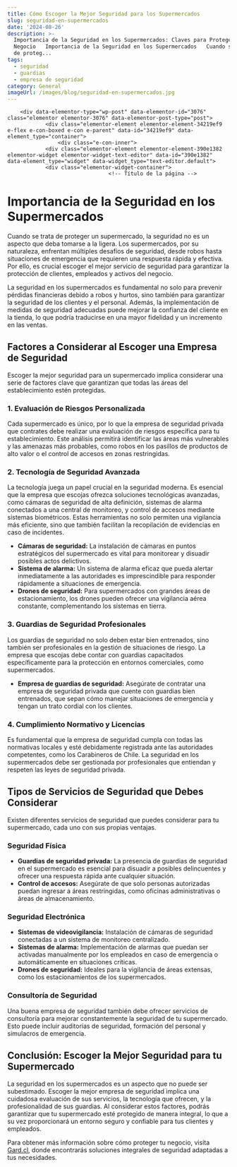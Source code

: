 ```yaml
---
title: Cómo Escoger la Mejor Seguridad para los Supermercados
slug: seguridad-en-supermercados
date: '2024-08-26'
description: >-
  Importancia de la Seguridad en los Supermercados: Claves para Proteger tu
  Negocio   Importancia de la Seguridad en los Supermercados   Cuando se trata
  de proteg...
tags:
  - seguridad
  - guardias
  - empresa de seguridad
category: General
imageUrl: /images/blog/seguridad-en-supermercados.jpg
---
```


		<div data-elementor-type="wp-post" data-elementor-id="3076" class="elementor elementor-3076" data-elementor-post-type="post">
				<div class="elementor-element elementor-element-34219ef9 e-flex e-con-boxed e-con e-parent" data-id="34219ef9" data-element_type="container">
					<div class="e-con-inner">
				<div class="elementor-element elementor-element-390e1382 elementor-widget elementor-widget-text-editor" data-id="390e1382" data-element_type="widget" data-widget_type="text-editor.default">
				<div class="elementor-widget-container">
									<!-- Título de la página -->
<title>Importancia de la Seguridad en los Supermercados: Claves para Proteger tu Negocio</title>

<!-- Encabezado principal -->
<h1 id="importancia-seguridad-supermercados">Importancia de la Seguridad en los Supermercados</h1>

<!-- Introducción -->
<p>Cuando se trata de proteger un supermercado, la seguridad no es un aspecto que deba tomarse a la ligera. Los supermercados, por su naturaleza, enfrentan múltiples desafíos de seguridad, desde robos hasta situaciones de emergencia que requieren una respuesta rápida y efectiva. Por ello, es crucial escoger el mejor servicio de seguridad para garantizar la protección de clientes, empleados y activos del negocio.</p>
<p>La seguridad en los supermercados es fundamental no solo para prevenir pérdidas financieras debido a robos y hurtos, sino también para garantizar la seguridad de los clientes y el personal. Además, la implementación de medidas de seguridad adecuadas puede mejorar la confianza del cliente en la tienda, lo que podría traducirse en una mayor fidelidad y un incremento en las ventas.</p>

<!-- Factores a Considerar al Escoger una Empresa de Seguridad -->
<h2 id="factores-escoger-empresa-seguridad">Factores a Considerar al Escoger una Empresa de Seguridad</h2>
<p>Escoger la mejor seguridad para un supermercado implica considerar una serie de factores clave que garantizan que todas las áreas del establecimiento estén protegidas.</p>

<!-- Evaluación de Riesgos Personalizada -->
<h3 id="evaluacion-riesgos-personalizada-supermercado">1. Evaluación de Riesgos Personalizada</h3>
<p>Cada supermercado es único, por lo que la empresa de seguridad privada que contrates debe realizar una evaluación de riesgos específica para tu establecimiento. Este análisis permitirá identificar las áreas más vulnerables y las amenazas más probables, como robos en los pasillos de productos de alto valor o el control de accesos en zonas restringidas.</p>

<!-- Tecnología de Seguridad Avanzada -->
<h3 id="tecnologia-seguridad-avanzada-supermercado">2. Tecnología de Seguridad Avanzada</h3>
<p>La tecnología juega un papel crucial en la seguridad moderna. Es esencial que la empresa que escojas ofrezca soluciones tecnológicas avanzadas, como cámaras de seguridad de alta definición, sistemas de alarma conectados a una central de monitoreo, y control de accesos mediante sistemas biométricos. Estas herramientas no solo permiten una vigilancia más eficiente, sino que también facilitan la recopilación de evidencias en caso de incidentes.</p>

<ul>
    <li><strong>Cámaras de seguridad:</strong> La instalación de cámaras en puntos estratégicos del supermercado es vital para monitorear y disuadir posibles actos delictivos.</li>
    <li><strong>Sistema de alarma:</strong> Un sistema de alarma eficaz que pueda alertar inmediatamente a las autoridades es imprescindible para responder rápidamente a situaciones de emergencia.</li>
    <li><strong>Drones de seguridad:</strong> Para supermercados con grandes áreas de estacionamiento, los drones pueden ofrecer una vigilancia aérea constante, complementando los sistemas en tierra.</li>
</ul>

<!-- Guardias de Seguridad Profesionales -->
<h3 id="guardias-seguridad-profesionales-supermercado">3. Guardias de Seguridad Profesionales</h3>
<p>Los guardias de seguridad no solo deben estar bien entrenados, sino también ser profesionales en la gestión de situaciones de riesgo. La empresa que escojas debe contar con guardias capacitados específicamente para la protección en entornos comerciales, como supermercados.</p>

<ul>
    <li><strong>Empresa de guardias de seguridad:</strong> Asegúrate de contratar una empresa de seguridad privada que cuente con guardias bien entrenados, que sepan cómo manejar situaciones de emergencia y tengan un trato cordial con los clientes.</li>
</ul>

<!-- Cumplimiento Normativo y Licencias -->
<h3 id="cumplimiento-normativo-licencias-supermercado">4. Cumplimiento Normativo y Licencias</h3>
<p>Es fundamental que la empresa de seguridad cumpla con todas las normativas locales y esté debidamente registrada ante las autoridades competentes, como los Carabineros de Chile. La seguridad en los supermercados debe ser gestionada por profesionales que entiendan y respeten las leyes de seguridad privada.</p>

<!-- Tipos de Servicios de Seguridad que Debes Considerar -->
<h2 id="tipos-servicios-seguridad-supermercado">Tipos de Servicios de Seguridad que Debes Considerar</h2>
<p>Existen diferentes servicios de seguridad que puedes considerar para tu supermercado, cada uno con sus propias ventajas.</p>

<!-- Seguridad Física -->
<h3 id="seguridad-fisica-supermercado">Seguridad Física</h3>
<ul>
    <li><strong>Guardias de seguridad privada:</strong> La presencia de guardias de seguridad en el supermercado es esencial para disuadir a posibles delincuentes y ofrecer una respuesta rápida ante cualquier situación.</li>
    <li><strong>Control de accesos:</strong> Asegúrate de que solo personas autorizadas puedan ingresar a áreas restringidas, como oficinas administrativas o áreas de almacenamiento.</li>
</ul>

<!-- Seguridad Electrónica -->
<h3 id="seguridad-electronica-supermercado">Seguridad Electrónica</h3>
<ul>
    <li><strong>Sistemas de videovigilancia:</strong> Instalación de cámaras de seguridad conectadas a un sistema de monitoreo centralizado.</li>
    <li><strong>Sistemas de alarma:</strong> Implementación de alarmas que puedan ser activadas manualmente por los empleados en caso de emergencia o automáticamente en situaciones críticas.</li>
    <li><strong>Drones de seguridad:</strong> Ideales para la vigilancia de áreas extensas, como los estacionamientos de los supermercados.</li>
</ul>

<!-- Consultoría de Seguridad -->
<h3 id="consultoria-seguridad-supermercado">Consultoría de Seguridad</h3>
<p>Una buena empresa de seguridad también debe ofrecer servicios de consultoría para mejorar constantemente la seguridad de tu supermercado. Esto puede incluir auditorías de seguridad, formación del personal y simulacros de emergencia.</p>

<!-- Conclusión -->
<h2 id="conclusion-mejor-seguridad-supermercado">Conclusión: Escoger la Mejor Seguridad para tu Supermercado</h2>
<p>La seguridad en los supermercados es un aspecto que no puede ser subestimado. Escoger la mejor empresa de seguridad implica una cuidadosa evaluación de sus servicios, la tecnología que ofrecen, y la profesionalidad de sus guardias. Al considerar estos factores, podrás garantizar que tu supermercado esté protegido de manera integral, lo que a su vez proporcionará un entorno seguro y confiable para tus clientes y empleados.</p>
<p>Para obtener más información sobre cómo proteger tu negocio, visita <a href="https://gard.cl">Gard.cl</a>, donde encontrarás soluciones integrales de seguridad adaptadas a tus necesidades.</p>
								</div>
				</div>
					</div>
				</div>
				</div>
		
